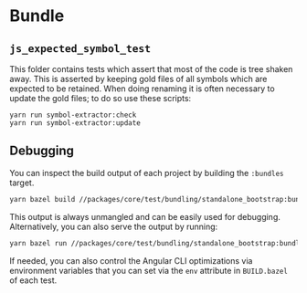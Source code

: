 # Bundle

## `js_expected_symbol_test`
This folder contains tests which assert that most of the code is tree shaken away.
This is asserted by keeping gold files of all symbols which are expected to be retained.
When doing renaming it is often necessary to update the gold files; to do so use these scripts:

```
yarn run symbol-extractor:check
yarn run symbol-extractor:update
```

## Debugging

You can inspect the build output of each project by building the `:bundles` target.

```bash
yarn bazel build //packages/core/test/bundling/standalone_bootstrap:bundles
```

This output is always unmangled and can be easily used for debugging. Alternatively, you
can also serve the output by running:

```bash
yarn bazel run //packages/core/test/bundling/standalone_bootstrap:bundles.serve
```

If needed, you can also control the Angular CLI optimizations via environment variables that
you can set via the `env` attribute in `BUILD.bazel` of each test.

